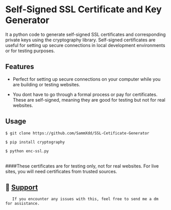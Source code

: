 # Self-Signed SSL Certificate and Key Generator

It a python code to generate self-signed SSL certificates and corresponding private keys using the cryptography library. Self-signed certificates are useful for setting up secure connections in local development environments or for testing purposes.


## Features
- Perfect for setting up secure connections on your computer while you are building or testing websites.

- You dont have to go through a formal process or pay for certificates. These are self-signed, meaning they are good for testing but not for real websites.

## Usage

`$ git clone https://github.com/SammXdd/SSL-Cetificate-Generator`

`$ pip install cryptography`

`$ python enc-ssl.py`


<br>
####These certificates are for testing only, not for real websites. For live sites, you will need certificates from trusted sources.

## 📝 [Support](https://www.instagram.com/_.samarthhhhh._/)
       If you encounter any issues with this, feel free to send me a dm for assistance.